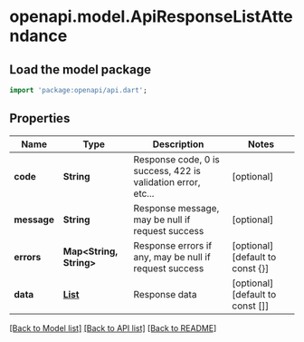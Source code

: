# openapi.model.ApiResponseListAttendance

## Load the model package
```dart
import 'package:openapi/api.dart';
```

## Properties
Name | Type | Description | Notes
------------ | ------------- | ------------- | -------------
**code** | **String** | Response code, 0 is success, 422 is validation error, etc... | [optional] 
**message** | **String** | Response message, may be null if request success | [optional] 
**errors** | **Map<String, String>** | Response errors if any, may be null if request success | [optional] [default to const {}]
**data** | [**List<Attendance>**](Attendance.md) | Response data | [optional] [default to const []]

[[Back to Model list]](../README.md#documentation-for-models) [[Back to API list]](../README.md#documentation-for-api-endpoints) [[Back to README]](../README.md)


